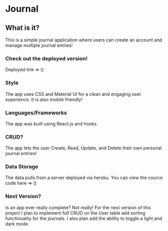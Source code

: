 # Journal

## What is it?

This is a simple journal application where users can create an account and manage multiple journal entries!

### Check out the deployed version!
Deployed link => ()

### Style

The app uses CSS and Material UI for a clean and engaging user experience. It is also mobile friendly!

### Languages/Frameworks

The app was built using React.js and hooks.

### CRUD?

The app lets the user Create, Read, Update, and Delete their own personal journal entries!

### Data Storage

The data pulls from a server deployed via heroku. You can view the cource code here => ()

### Next Version?

Is an app ever really complete? Not really! For the next version of this project I plan to implement full CRUD on the User table add sorting functinoality for the journals. I also plan add the ability to toggle a light and dark mode.